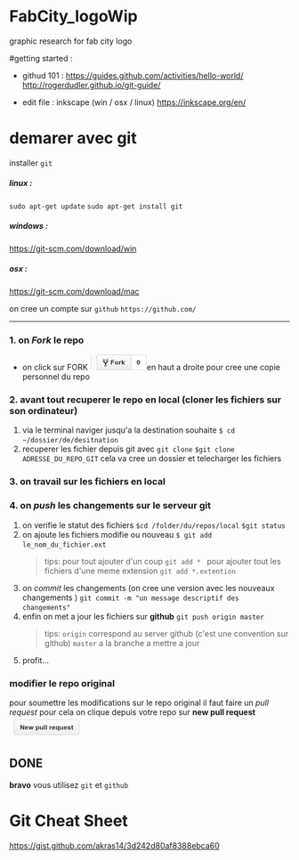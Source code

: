 # FabCity_logoWip
graphic research for fab city logo 


#getting started :
- githud 101  : https://guides.github.com/activities/hello-world/ 
                http://rogerdudler.github.io/git-guide/
                
- edit file   : inkscape (win / osx / linux) https://inkscape.org/en/


# demarer avec git 
installer ` git ` 
##### linux :
`sudo apt-get update`
`sudo apt-get install git`
##### windows :
https://git-scm.com/download/win
##### osx :
https://git-scm.com/download/mac

on cree un compte sur `github`
`https://github.com/`
___

### 1. on *Fork* le repo
* on click sur FORK ![alt text](https://github.com/zvevqx/FabCity_logoWip/blob/master/img_readme/fork.png?raw=true "fork btn")en haut a droite pour cree une copie personnel du repo 

### 2. avant tout recuperer le repo en local  (cloner les fichiers sur son ordinateur)
1. via le terminal naviger jusqu'a la destination souhaite 
`$ cd ~/dossier/de/desitnation`
2. recuperer les fichier depuis git avec `git clone`
`$git clone ADRESSE_DU_REPO_GIT`
cela va cree un dossier et telecharger les fichiers 

### 3. on travail sur les fichiers en local 
### 4. on *push* les changements sur le serveur git 
1. on verifie le statut des fichiers 
    `$cd /folder/du/repos/local` 
    `$git status`
2. on ajoute les fichiers modifie ou nouveau 
    `$ git add le_nom_du_fichier.ext`
    >tips:
    pour tout ajouter d'un coup `git add * `
    pour ajouter tout les fichiers d'une meme extension `git add *.extention` 
3. on *commit* les changements (on cree une version avec les nouveaux changements ) 
    `git commit -m "un message descriptif des changements"`
4. enfin on met a jour les fichiers sur **github**
    `git push origin master`
    >tips:
    `origin` correspond au server github (c'est une convention sur github)
    `master` a la branche a mettre a jour
5. profit...


### modifier le repo original 
pour soumettre les modifications sur le repo original il faut faire un *pull request* 
pour cela on clique depuis votre repo sur **new pull request** ![alt text](https://github.com/zvevqx/FabCity_logoWip/blob/master/img_readme/pullrequest.png?raw=true "pullrequest btn") 

## DONE 
**bravo** vous utilisez `git` et `github`









# Git Cheat Sheet
https://gist.github.com/akras14/3d242d80af8388ebca60

